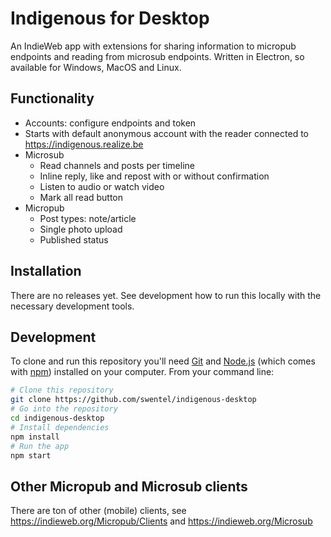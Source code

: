 # Indigenous for Desktop

An IndieWeb app with extensions for sharing information to micropub endpoints and reading 
from microsub endpoints. Written in Electron, so available for Windows, MacOS and Linux.

## Functionality

- Accounts: configure endpoints and token
- Starts with default anonymous account with the reader connected to 
https://indigenous.realize.be
- Microsub
  - Read channels and posts per timeline
  - Inline reply, like and repost with or without confirmation
  - Listen to audio or watch video
  - Mark all read button
- Micropub
  - Post types: note/article
  - Single photo upload
  - Published status

## Installation

There are no releases yet. See development how to run this locally with the necessary
development tools.

## Development

To clone and run this repository you'll need [Git](https://git-scm.com) and 
[Node.js](https://nodejs.org/en/download/) (which comes with [npm](http://npmjs.com)) 
installed on your computer. From your command line:

```bash
# Clone this repository
git clone https://github.com/swentel/indigenous-desktop
# Go into the repository
cd indigenous-desktop
# Install dependencies
npm install
# Run the app
npm start
```

## Other Micropub and Microsub clients

There are ton of other (mobile) clients, see https://indieweb.org/Micropub/Clients and
https://indieweb.org/Microsub
